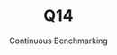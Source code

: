 ---
layout: default
title: Q14
subtitle: Continuous Benchmarking
selected: TPC-H
expanded: Benchmarking
benchmark: /individual_results/Q14.html
---